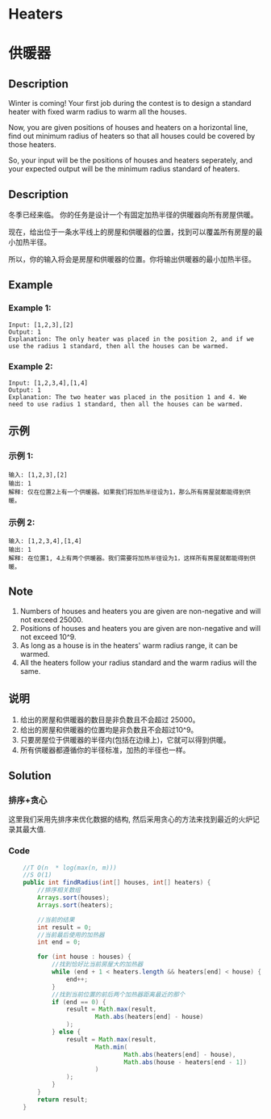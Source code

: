 # Heaters
# 供暖器


## Description
Winter is coming! Your first job during the contest is to design a standard heater with fixed warm radius to warm all the houses.

Now, you are given positions of houses and heaters on a horizontal line, find out minimum radius of heaters so that all houses could be covered by those heaters.

So, your input will be the positions of houses and heaters seperately, and your expected output will be the minimum radius standard of heaters.

## Description
冬季已经来临。 你的任务是设计一个有固定加热半径的供暖器向所有房屋供暖。

现在，给出位于一条水平线上的房屋和供暖器的位置，找到可以覆盖所有房屋的最小加热半径。

所以，你的输入将会是房屋和供暖器的位置。你将输出供暖器的最小加热半径。





## Example
### Example 1:
    Input: [1,2,3],[2]
    Output: 1
    Explanation: The only heater was placed in the position 2, and if we use the radius 1 standard, then all the houses can be warmed.
 
### Example 2:
    Input: [1,2,3,4],[1,4]
    Output: 1
    Explanation: The two heater was placed in the position 1 and 4. We need to use radius 1 standard, then all the houses can be warmed.
 

## 示例
### 示例 1:
    输入: [1,2,3],[2]
    输出: 1
    解释: 仅在位置2上有一个供暖器。如果我们将加热半径设为1，那么所有房屋就都能得到供暖。

### 示例 2:
    输入: [1,2,3,4],[1,4]
    输出: 1
    解释: 在位置1, 4上有两个供暖器。我们需要将加热半径设为1，这样所有房屋就都能得到供暖。

## Note
1. Numbers of houses and heaters you are given are non-negative and will not exceed 25000.
2. Positions of houses and heaters you are given are non-negative and will not exceed 10^9.
3. As long as a house is in the heaters' warm radius range, it can be warmed.
4. All the heaters follow your radius standard and the warm radius will the same.

## 说明
1. 给出的房屋和供暖器的数目是非负数且不会超过 25000。
2. 给出的房屋和供暖器的位置均是非负数且不会超过10^9。
3. 只要房屋位于供暖器的半径内(包括在边缘上)，它就可以得到供暖。
4. 所有供暖器都遵循你的半径标准，加热的半径也一样。



## Solution
### 排序+贪心
这里我们采用先排序来优化数据的结构, 然后采用贪心的方法来找到最近的火炉记录其最大值.

### Code

```java
    //T O(n  * log(max(n, m)))
    //S O(1)
    public int findRadius(int[] houses, int[] heaters) {
        //排序相关数组
        Arrays.sort(houses);
        Arrays.sort(heaters);

        //当前的结果
        int result = 0;
        //当前最后使用的加热器
        int end = 0;

        for (int house : houses) {
            //找到恰好比当前房屋大的加热器
            while (end + 1 < heaters.length && heaters[end] < house) {
                end++;
            }
            //找到当前位置的前后两个加热器距离最近的那个
            if (end == 0) {
                result = Math.max(result,
                        Math.abs(heaters[end] - house)
                );
            } else {
                result = Math.max(result,
                        Math.min(
                                Math.abs(heaters[end] - house),
                                Math.abs(house - heaters[end - 1])
                        )
                );
            }
        }
        return result;
    }
```